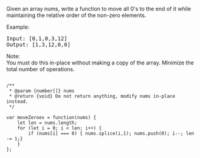 Given an array nums, write a function to move all 0's to the end of it while maintaining the relative order of the non-zero elements.

Example:  
<pre>
Input: [0,1,0,3,12]
Output: [1,3,12,0,0]
</pre>

Note:  
You must do this in-place without making a copy of the array.
Minimize the total number of operations.

<pre><code>
/**
 * @param {number[]} nums
 * @return {void} Do not return anything, modify nums in-place instead.
 */

var moveZeroes = function(nums) {
    let len = nums.length;
    for (let i = 0; i < len; i++) {
        if (nums[i] === 0) { nums.splice(i,1); nums.push(0); i--; len -= 1;}
    }
};
</code></pre>